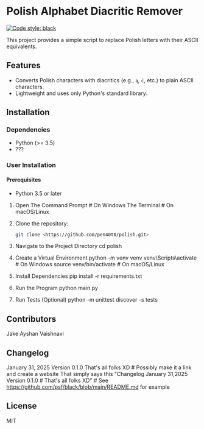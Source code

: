 # Polish Alphabet Diacritic Remover

[![Code style: black](https://img.shields.io/badge/code%20style-black-000000.svg)](https://github.com/psf/black)


This project provides a simple script to replace Polish letters with their ASCII equivalents. 

## Features

- Converts Polish characters with diacritics (e.g., `ą`, `ć`, etc.) to plain ASCII characters.
- Lightweight and uses only Python's standard library.


## Installation

### Dependencies

- Python (>= 3.5)
- ???

### User Installation

#### Prerequisites
- Python 3.5 or later

1. Open
   The Command Prompt   # On Windows
   The Terminal         # On macOS/Linux

2. Clone the repository:
   ```bash
   git clone <https://github.com/pen40t0/polish.git>

3. Navigate to the Project Directory
   cd polish

4. Create a Virtual Environment
   python -m venv venv
   venv\Scripts\activate      # On Windows
   source venv/bin/activate   # On macOS/Linux

5. Install Dependencies
   pip install -r requirements.txt

6. Run the Program
   python main.py

7. Run Tests (Optional)
   python -m unittest discover -s tests

## Contributors
   Jake
   Ayshan
   Vaishnavi

## Changelog
   January 31, 2025         Version 0.1.0
   That's all folks XD      # Possibly make it a link and create a website That simply says this "Changelog January 31,2025 Version 0.1.0
                            # That's all folks XD"
                            # See https://github.com/psf/black/blob/main/README.md for example

## License
   MIT


<!-- ADD README.MD BADGES
code style: black
python 3.6 | 3.7 | 3.8 | 3.9 | 3.10 | 3.11 | 3.12 | 3.13 -->